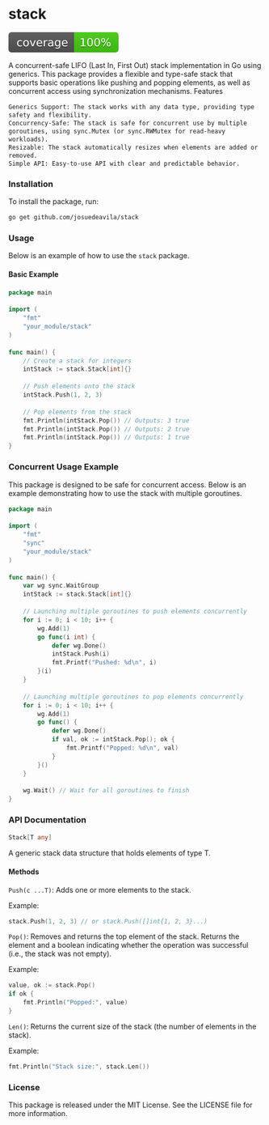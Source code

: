 # stack

![coverage](https://raw.githubusercontent.com/josuedeavila/stack/badges/.badges/main/coverage.svg)

A concurrent-safe LIFO (Last In, First Out) stack implementation in Go using generics. This package provides a flexible and type-safe stack that supports basic operations like pushing and popping elements, as well as concurrent access using synchronization mechanisms.
Features

    Generics Support: The stack works with any data type, providing type safety and flexibility.
    Concurrency-Safe: The stack is safe for concurrent use by multiple goroutines, using sync.Mutex (or sync.RWMutex for read-heavy workloads).
    Resizable: The stack automatically resizes when elements are added or removed.
    Simple API: Easy-to-use API with clear and predictable behavior.

### Installation

To install the package, run:

```bash
go get github.com/josuedeavila/stack
```

### Usage

Below is an example of how to use the `stack` package.

#### Basic Example

```go
package main

import (
	"fmt"
	"your_module/stack"
)

func main() {
	// Create a stack for integers
	intStack := stack.Stack[int]{}

	// Push elements onto the stack
	intStack.Push(1, 2, 3)

	// Pop elements from the stack
	fmt.Println(intStack.Pop()) // Outputs: 3 true
	fmt.Println(intStack.Pop()) // Outputs: 2 true
	fmt.Println(intStack.Pop()) // Outputs: 1 true
}
```

### Concurrent Usage Example

This package is designed to be safe for concurrent access. Below is an example demonstrating how to use the stack with multiple goroutines.

```go
package main

import (
	"fmt"
	"sync"
	"your_module/stack"
)

func main() {
	var wg sync.WaitGroup
	intStack := stack.Stack[int]{}

	// Launching multiple goroutines to push elements concurrently
	for i := 0; i < 10; i++ {
		wg.Add(1)
		go func(i int) {
			defer wg.Done()
			intStack.Push(i)
			fmt.Printf("Pushed: %d\n", i)
		}(i)
	}

	// Launching multiple goroutines to pop elements concurrently
	for i := 0; i < 10; i++ {
		wg.Add(1)
		go func() {
			defer wg.Done()
			if val, ok := intStack.Pop(); ok {
				fmt.Printf("Popped: %d\n", val)
			}
		}()
	}

	wg.Wait() // Wait for all goroutines to finish
}
```

### API Documentation

```go
Stack[T any]
```
A generic stack data structure that holds elements of type T.

#### Methods

`Push(c ...T)`: Adds one or more elements to the stack.

Example:

```go
stack.Push(1, 2, 3) // or stack.Push([]int{1, 2, 3}...)
```

`Pop()`: Removes and returns the top element of the stack. Returns the element and a boolean indicating whether the operation was successful (i.e., the stack was not empty).

Example:

```go
value, ok := stack.Pop()
if ok {
    fmt.Println("Popped:", value)
}
```

`Len()`: Returns the current size of the stack (the number of elements in the stack).

Example:

```go
fmt.Println("Stack size:", stack.Len())
```

### License

This package is released under the MIT License. See the LICENSE file for more information.
